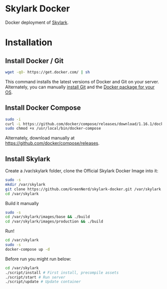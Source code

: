 # Skylark Docker
Docker deployment of [Skylark](https://skylarkly.com).

# Installation

## Install Docker / Git
```bash
wget -qO- https://get.docker.com/ | sh
```
This command installs the latest versions of Docker and Git on your server. Alternately, you can manually [install Git](https://git-scm.com/book/en/v2/Getting-Started-Installing-Git) and the [Docker package for your OS](https://docs.docker.com/installation/).

## Install Docker Compose
```bash
sudo -i
curl -L https://github.com/docker/compose/releases/download/1.16.1/docker-compose-`uname -s`-`uname -m` -o /usr/local/bin/docker-compose
sudo chmod +x /usr/local/bin/docker-compose
```

Alternately, download manually at https://github.com/docker/compose/releases.

## Install Skylark

Create a /var/skylark folder, clone the Official Skylark Docker Image into it:

```bash
sudo -s
mkdir /var/skylark
git clone https://github.com/GreenNerd/skylark-docker.git /var/skylark
cd /var/skylark
```

Build it manually
```bash
sudo -s
cd /var/skylark/images/base && ./build
cd /var/skylark/images/production && ./build
```

Run!

```bash
cd /var/skylark
sudo -s
docker-compose up -d
```

Before run you might run below:
```bash
cd /var/skylark
./script/install # First install, precompile assets
./script/start # Run server
./script/update # Update container
```
